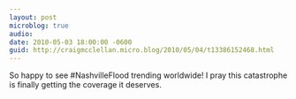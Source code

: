 ```yaml
---
layout: post
microblog: true
audio: 
date: 2010-05-03 18:00:00 -0600
guid: http://craigmcclellan.micro.blog/2010/05/04/t13386152468.html
---
```

So happy to see #NashvilleFlood trending worldwide! I pray this catastrophe is finally getting the coverage it deserves.

